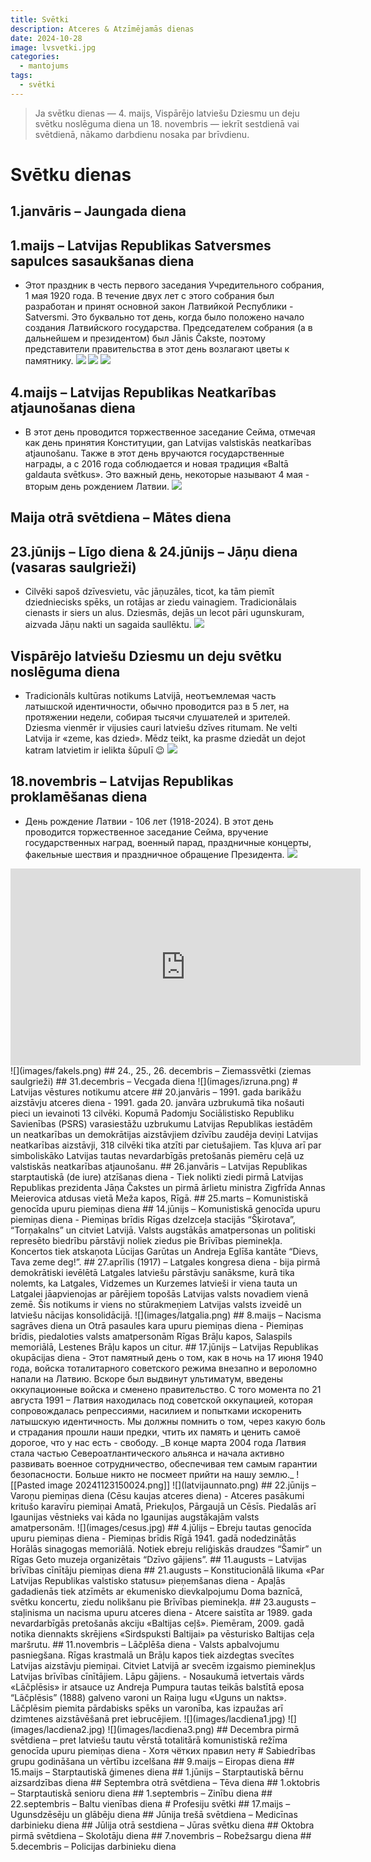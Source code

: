 ```yaml
---
title: Svētki
description: Atceres & Atzīmējamās dienas
date: 2024-10-28
image: lvsvetki.jpg
categories:
  - mantojums
tags:
  - svētki
---
```

> Ja svētku dienas — 4. maijs, Vispārējo latviešu Dziesmu un deju svētku noslēguma diena un 18. novembris — iekrīt sestdienā vai svētdienā, nākamo darbdienu nosaka par brīvdienu.
# Svētku dienas
## 1.janvāris – Jaungada diena 
## 1.maijs – Latvijas Republikas Satversmes sapulces sasaukšanas diena
- Этот праздник в честь первого заседания Учредительного собрания, 1 мая 1920 года. В течение двух лет с этого собрания был разработан и принят основной закон Латвийкой Республики - Satversmi. Это буквально тот день, когда было положено начало создания Латвийского государства.
Председателем собрания (а в дальнейшем и президентом) был Jānis Čakste, поэтому представители правительства в этот день возлагают цветы к памятнику.
![](images/JC.png)
![](images/JC2.png)
![](images/sapulcesSasaukšanasDiena.png)
## 4.maijs – Latvijas Republikas Neatkarības atjaunošanas diena
- В этот день проводится торжественное заседание Сейма, отмечая как день принятия Конституции, gan Latvijas valstiskās neatkarības atjaunošanu. Также в этот день вручаются государственные награды, а с 2016 года соблюдается и новая традиция «Baltā galdauta svētkus». Это важный день, некоторые называют 4 мая - вторым день рождением Латвии.
![](images/10idejas4maja.png)
## Maija otrā svētdiena – Mātes diena
## 23.jūnijs – Līgo diena & 24.jūnijs – Jāņu diena (vasaras saulgrieži)
- Cilvēki sapoš dzīvesvietu, vāc jāņuzāles, ticot, ka tām piemīt dziedniecisks spēks, un rotājas ar ziedu vainagiem. Tradicionālais cienasts ir siers un alus. Dziesmās, dejās un lecot pāri ugunskuram, aizvada Jāņu nakti un sagaida saullēktu.
![](images/LIGO.png)
## Vispārējo latviešu Dziesmu un deju svētku noslēguma diena
- Tradicionāls kultūras notikums Latvijā, неотъемлемая часть латышской идентичности, обычно проводится раз в 5 лет, на протяжении недели, собирая тысячи слушателей и зрителей. Dziesma vienmēr ir vijusies cauri latviešu dzīves ritumam. Ne velti Latvija ir «zeme, kas dzied». Mēdz teikt, ka prasme dziedāt un dejot katram latvietim ir ielikta šūpulī 😉
![](images/vis.png)
## 18.novembris – Latvijas Republikas proklamēšanas diena
- День рождение Латвии - 106 лет (1918-2024). В этот день проводится торжественное заседание Сейма, вручение государственных наград, военный парад, праздничные концерты, факельные шествия и праздничное обращение Президента.
![](images/18nov.jpg)
<iframe width="560" height="315" src="https://www.youtube.com/embed/IpsmLNhjLW8?si=5KZ-IofoEwMxb3ez" title="YouTube video player" frameborder="0" allow="accelerometer; autoplay; clipboard-write; encrypted-media; gyroscope; picture-in-picture; web-share" referrerpolicy="strict-origin-when-cross-origin" allowfullscreen></iframe>
![](images/fakels.png)
## 24., 25., 26. decembris – Ziemassvētki (ziemas saulgrieži)
## 31.decembris – Vecgada diena
![](images/izruna.png)
# Latvijas vēstures notikumu atcere
## 20.janvāris – 1991. gada barikāžu aizstāvju atceres diena
- 1991. gada 20. janvāra uzbrukumā tika nošauti pieci un ievainoti 13 cilvēki. Kopumā Padomju Sociālistisko Republiku Savienības (PSRS) varasiestāžu uzbrukumu Latvijas Republikas iestādēm un neatkarības un demokrātijas aizstāvjiem dzīvību zaudēja deviņi Latvijas neatkarības aizstāvji, 318 cilvēki tika atzīti par cietušajiem. Tas kļuva arī par simboliskāko Latvijas tautas nevardarbīgās pretošanās piemēru ceļā uz valstiskās neatkarības atjaunošanu.
## 26.janvāris – Latvijas Republikas starptautiskā (de iure) atzīšanas diena
- Tiek nolikti ziedi pirmā Latvijas Republikas prezidenta Jāņa Čakstes un pirmā ārlietu ministra Zigfrīda Annas Meierovica atdusas vietā Meža kapos, Rīgā.
## 25.marts – Komunistiskā genocīda upuru piemiņas diena
## 14.jūnijs – Komunistiskā genocīda upuru piemiņas diena
- Piemiņas brīdis Rīgas dzelzceļa stacijās “Šķirotava”, “Torņakalns” un citviet Latvijā. Valsts augstākās amatpersonas un politiski represēto biedrību pārstāvji noliek ziedus pie Brīvības pieminekļa. Koncertos tiek atskaņota Lūcijas Garūtas un Andreja Eglīša kantāte “Dievs, Tava zeme deg!”.
## 27.aprīlis (1917) – Latgales kongresa diena
- bija pirmā demokrātiski ievēlētā Latgales latviešu pārstāvju sanāksme, kurā tika nolemts, ka Latgales, Vidzemes un Kurzemes latvieši ir viena tauta un Latgalei jāapvienojas ar pārējiem topošās Latvijas valsts novadiem vienā zemē. Šis notikums ir viens no stūrakmeņiem Latvijas valsts izveidē un latviešu nācijas konsolidācijā.
![](images/latgalia.png)
## 8.maijs – Nacisma sagrāves diena un Otrā pasaules kara upuru piemiņas diena
- Piemiņas brīdis, piedaloties valsts amatpersonām Rīgas Brāļu kapos, Salaspils memoriālā, Lestenes Brāļu kapos un citur.
## 17.jūnijs – Latvijas Republikas okupācijas diena
- Этот памятный день о том, как в ночь на 17 июня 1940 года, войска тоталитарного советского режима внезапно и вероломно напали на Латвию. Вскоре был выдвинут ультиматум, введены оккупационные войска и сменено правительство. С того момента по 21 августа 1991 – Латвия находилась под советской оккупацией, которая сопровождалась репрессиями, насилием и попытками искоренить латышскую идентичность. 
  Мы должны помнить о том, через какую боль и страдания прошли наши предки, чтить их память и ценить самоё дорогое, что у нас есть - свободу.
  _В конце марта 2004 года Латвия стала частью Североатлантического альянса и начала активно развивать военное сотрудничество, обеспечивая тем самым гарантии безопасности. Больше никто не посмеет прийти на нашу землю._
![[Pasted image 20241123150024.png]]
![](latvijaunnato.png)
## 22.jūnijs – Varoņu piemiņas diena (Cēsu kaujas atceres diena)
- Atceres pasākumi kritušo karavīru piemiņai Amatā, Priekuļos, Pārgaujā un Cēsīs. Piedalās arī Igaunijas vēstnieks vai kāda no Igaunijas augstākajām valsts amatpersonām.
![](images/cesus.jpg)
## 4.jūlijs – Ebreju tautas genocīda upuru piemiņas diena
- Piemiņas brīdis Rīgā 1941. gadā nodedzinātās Horālās sinagogas memoriālā. Notiek ebreju reliģiskās draudzes “Šamir” un Rīgas Geto muzeja organizētais “Dzīvo gājiens”.
## 11.augusts – Latvijas brīvības cīnītāju piemiņas diena
## 21.augusts – Konstitucionālā likuma «Par Latvijas Republikas valstisko statusu» pieņemšanas diena
- Apaļās gadadienās tiek atzīmēts ar ekumenisko dievkalpojumu Doma baznīcā, svētku koncertu, ziedu nolikšanu pie Brīvības pieminekļa.
## 23.augusts – staļinisma un nacisma upuru atceres diena
- Atcere saistīta ar 1989. gada nevardarbīgās pretošanās akciju «Baltijas ceļš». Piemēram, 2009. gadā notika diennakts skrējiens «Sirdspuksti Baltijai» pa vēsturisko Baltijas ceļa maršrutu.
## 11.novembris – Lāčplēša diena
- Valsts apbalvojumu pasniegšana. Rīgas krastmalā un Brāļu kapos tiek aizdegtas svecītes Latvijas aizstāvju piemiņai. Citviet Latvijā ar svecēm izgaismo pieminekļus Latvijas brīvības cīnītājiem. Lāpu gājiens.
- Nosaukumā ietvertais vārds «Lāčplēsis» ir atsauce uz Andreja Pumpura tautas teikās balstītā eposa “Lāčplēsis” (1888) galveno varoni un Raiņa lugu «Uguns un nakts». Lāčplēsim piemita pārdabisks spēks un varonība, kas izpaužas arī dzimtenes aizstāvēšanā pret iebrucējiem.
![](images/lacdiena1.jpg)
![](images/lacdiena2.jpg)
![](images/lacdiena3.png)
## Decembra pirmā svētdiena – pret latviešu tautu vērstā totalitārā komunistiskā režīma genocīda upuru piemiņas diena
- Хотя чётких правил нету
# Sabiedrības grupu godināšana un vērtību izcelšana
## 9.maijs – Eiropas diena
## 15.maijs – Starptautiskā ģimenes diena
## 1.jūnijs – Starptautiskā bērnu aizsardzības diena
## Septembra otrā svētdiena – Tēva diena
## 1.oktobris – Starptautiskā senioru diena
## 1.septembris – Zinību diena
## 22.septembris – Baltu vienības diena
# Profesiju svētki
## 17.maijs – Ugunsdzēsēju un glābēju diena
## Jūnija trešā svētdiena – Medicīnas darbinieku diena
## Jūlija otrā sestdiena – Jūras svētku diena
## Oktobra pirmā svētdiena – Skolotāju diena
## 7.novembris – Robežsargu diena
## 5.decembris – Policijas darbinieku diena

